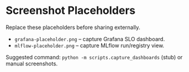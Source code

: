 ﻿# Screenshot Placeholders

Replace these placeholders before sharing externally.

- `grafana-placeholder.png` – capture Grafana SLO dashboard.
- `mlflow-placeholder.png` – capture MLflow run/registry view.

Suggested command: `python -m scripts.capture_dashboards` (stub) or manual screenshots.
